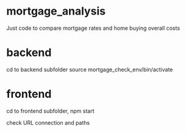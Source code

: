 # mortgage_analysis
Just code to compare mortgage rates and home buying overall costs

# backend
cd to backend subfolder source mortgage_check_env/bin/activate

# frontend 
cd to frontend subfolder, npm start

check URL connection and paths
